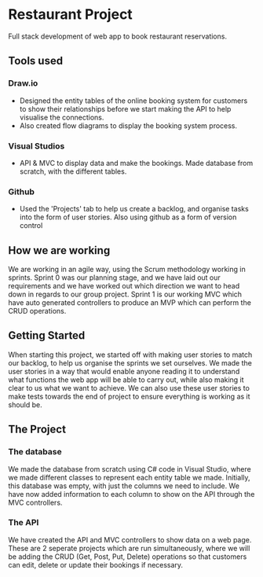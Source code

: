 # **Restaurant Project**
Full stack development of web app to book restaurant reservations.

## Tools used
### Draw.io
- Designed the entity tables of the online booking system for customers to show their relationships before we start making the API to help visualise the connections.
- Also created flow diagrams to display the booking system process.
                   
### Visual Studios
- API & MVC to display data and make the bookings. Made database from scratch, with the different tables.

### Github
- Used the 'Projects' tab to help us create a backlog, and organise tasks into the form of user stories. Also using github as a form of version control

## How we are working
We are working in an agile way, using the Scrum methodology working in sprints. Sprint 0 was our planning stage, and we have laid out our requirements and we have worked out which direction we want to head down in regards to our group project. Sprint 1 is our working MVC which have auto generated controllers to produce an MVP which can perform the CRUD operations. 

## Getting Started
When starting this project, we started off with making user stories to match our backlog, to help us organise the sprints we set ourselves. We made the user stories in a way that would enable anyone reading it to understand what functions the web app will be able to carry out, while also making it clear to us what we want to achieve. We can also use these user stories to make tests towards the end of project to ensure everything is working as it should be.

## The Project
### The database
We made the database from scratch using C# code in Visual Studio, where we made different classes to represent each entity table we made. Initially, this database was empty, with just the columns we need to include. We have now added information to each column to show on the API through the MVC controllers.
### The API
We have created the API and MVC controllers to show data on a web page. These are 2 seperate projects which are run simultaneously, where we will be adding the CRUD (Get, Post, Put, Delete) operations so that customers can edit, delete or update their bookings if necessary.


